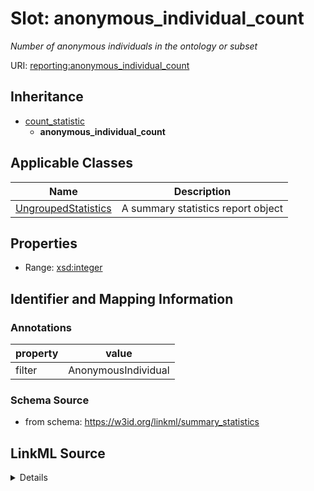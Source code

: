 # Slot: anonymous_individual_count
_Number of anonymous individuals in the ontology or subset_


URI: [reporting:anonymous_individual_count](https://w3id.org/linkml/reportanonymous_individual_count)




## Inheritance

* [count_statistic](count_statistic.md)
    * **anonymous_individual_count**





## Applicable Classes

| Name | Description |
| --- | --- |
[UngroupedStatistics](UngroupedStatistics.md) | A summary statistics report object






## Properties

* Range: [xsd:integer](http://www.w3.org/2001/XMLSchema#integer)







## Identifier and Mapping Information





### Annotations

| property | value |
| --- | --- |
| filter | AnonymousIndividual |



### Schema Source


* from schema: https://w3id.org/linkml/summary_statistics




## LinkML Source

<details>
```yaml
name: anonymous_individual_count
annotations:
  filter:
    tag: filter
    value: AnonymousIndividual
description: Number of anonymous individuals in the ontology or subset
from_schema: https://w3id.org/linkml/summary_statistics
rank: 1000
is_a: count_statistic
alias: anonymous_individual_count
owner: UngroupedStatistics
domain_of:
- UngroupedStatistics
slot_group: individual_statistic_group
range: integer
equals_expression: '{named_individual_count} - {individual_count}'

```
</details>
